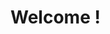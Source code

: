 # Welcome !
` `  
` `  



[//]: <> (This is the home page.)

` `  
` `  


[//]: <> (This is also a comment.)

[//]: <> (## Features)
` `  
` `  

[//]: <> (* **Easy to update:** Simply edit the `home.md` file.)
` `  
` `  
` `  
` `  

[//]: <> (* **Flexible formatting:** Use Markdown for headings, lists, bold, italics, and more.)
` `  
` `  
` `  
` `  
---

